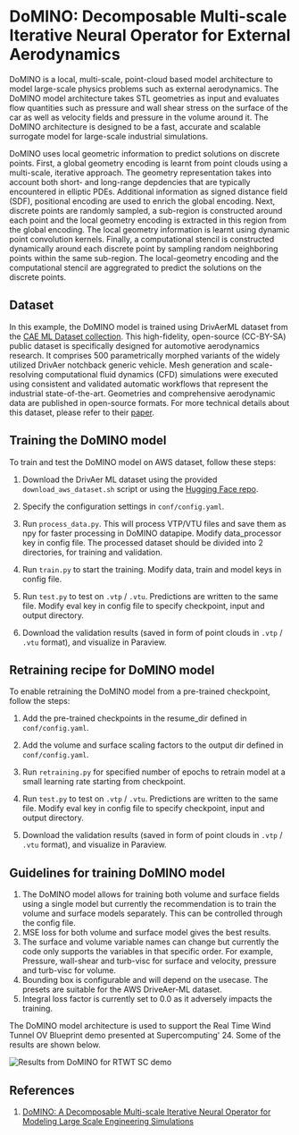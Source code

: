 # DoMINO: Decomposable Multi-scale Iterative Neural Operator for External Aerodynamics

DoMINO is a local, multi-scale, point-cloud based model architecture to model large-scale
physics problems such as external aerodynamics. The DoMINO model architecture takes STL
geometries as input and evaluates flow quantities such as pressure and
wall shear stress on the surface of the car as well as velocity fields and pressure
in the volume around it. The DoMINO architecture is designed to be a fast, accurate
and scalable surrogate model for large-scale industrial simulations.

DoMINO uses local geometric information to predict solutions on discrete points. First,
a global geometry encoding is learnt from point clouds using a multi-scale, iterative
approach. The geometry representation takes into account both short- and long-range
depdencies that are typically encountered in elliptic PDEs. Additional information
as signed distance field (SDF), positional encoding are used to enrich the global encoding.
Next, discrete points are randomly sampled, a sub-region is constructed around each point
and the local geometry encoding is extracted in this region from the global encoding.
The local geometry information is learnt using dynamic point convolution kernels.
Finally, a computational stencil is constructed dynamically around each discrete point
by sampling random neighboring points within the same sub-region. The local-geometry
encoding and the computational stencil are aggregrated to predict the solutions on the
discrete points.

## Dataset

In this example, the DoMINO model is trained using DrivAerML dataset from the
[CAE ML Dataset collection](https://caemldatasets.org/drivaerml/).
This high-fidelity, open-source (CC-BY-SA) public dataset is specifically designed
for automotive aerodynamics research. It comprises 500 parametrically morphed variants
of the widely utilized DrivAer notchback generic vehicle. Mesh generation and scale-resolving
computational fluid dynamics (CFD) simulations were executed using consistent and validated
automatic workflows that represent the industrial state-of-the-art. Geometries and comprehensive
aerodynamic data are published in open-source formats. For more technical details about this
dataset, please refer to their [paper](https://arxiv.org/pdf/2408.11969).

## Training the DoMINO model

To train and test the DoMINO model on AWS dataset, follow these steps:

1. Download the DrivAer ML dataset using the provided `download_aws_dataset.sh` script or
   using the [Hugging Face repo](https://huggingface.co/datasets/neashton/drivaerml).

2. Specify the configuration settings in `conf/config.yaml`.

3. Run `process_data.py`. This will process VTP/VTU files and save them as npy for faster
 processing in DoMINO datapipe. Modify data_processor key in config file. The processed
  dataset should be divided into 2 directories, for training and validation.

4. Run `train.py` to start the training. Modify data, train and model keys in config file.

5. Run `test.py` to test on `.vtp` / `.vtu`. Predictions are written to the same file.
 Modify eval key in config file to specify checkpoint, input and output directory.

6. Download the validation results (saved in form of point clouds in `.vtp` / `.vtu` format),
   and visualize in Paraview.

## Retraining recipe for DoMINO model

To enable retraining the DoMINO model from a pre-trained checkpoint, follow the steps:

1. Add the pre-trained checkpoints in the resume_dir defined in `conf/config.yaml`.

2. Add the volume and surface scaling factors to the output dir defined in  `conf/config.yaml`.

3. Run `retraining.py` for specified number of epochs to retrain model at a small
 learning rate starting from checkpoint.

4. Run `test.py` to test on `.vtp` / `.vtu`. Predictions are written to the same file.
 Modify eval key in config file to specify checkpoint, input and output directory.

5. Download the validation results (saved in form of point clouds in `.vtp` / `.vtu` format),
   and visualize in Paraview.

## Guidelines for training DoMINO model

1. The DoMINO model allows for training both volume and surface fields using a single model
 but currently the recommendation is to train the volume and surface models separately. This
  can be controlled through the config file.
2. MSE loss for both volume and surface model gives the best results.
3. The surface and volume variable names can change but currently the code only
 supports the variables in that specific order. For example, Pressure, wall-shear
  and turb-visc for surface and velocity, pressure and turb-visc for volume.
4. Bounding box is configurable and will depend on the usecase. The presets are
 suitable for the AWS DriveAer-ML dataset.
5. Integral loss factor is currently set to 0.0 as it adversely impacts the training.

The DoMINO model architecture is used to support the Real Time Wind Tunnel OV Blueprint
demo presented at Supercomputing' 24. Some of the results are shown below.

![Results from DoMINO for RTWT SC demo](../../../../docs/img/domino_result_rtwt.jpg)

## References

1. [DoMINO: A Decomposable Multi-scale Iterative Neural Operator for Modeling Large Scale Engineering Simulations](https://arxiv.org/abs/2501.13350)
